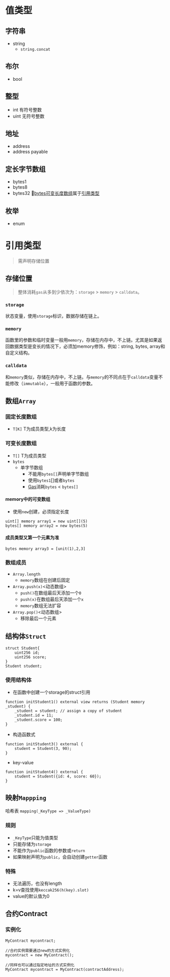 # 值类型
## 字符串
- string
	- `string.concat`
## 布尔
- bool
## 整型
- int
	有符号整数
- uint
	无符号整数
## 地址
- address
- address payable
## 定长字节数组
- bytes1
- bytes8
- bytes32
👀[bytes可变长度数组](#可变长度数组)属于[引用类型](#引用类型)
## 枚举
- enum

# 引用类型
> 需声明存储位置
## 存储位置
> 整体消耗`gas`从多到少依次为：`storage` > `memory` > `calldata`。
### `storage`
状态变量，使用`storage`标识，数据存储在链上。
    
###  `memory`
函数里的参数和临时变量一般用`memory`，存储在内存中，不上链。尤其是如果返回数据类型是变长的情况下，必须加memory修饰，例如：string, bytes, array和自定义结构。
    
### `calldata`
和`memory`类似，存储在内存中，不上链。与`memory`的不同点在于`calldata`变量不能修改（`immutable`），一般用于函数的参数。

## 数组`Array`
### 固定长度数组
- `T[K]`
	T为成员类型,k为长度

### 可变长度数组
- `T[]`
	T为成员类型
- `bytes`
	- 单字节数组
		- 不能用`bytes[]`声明单字节数组
		- 使用`bytes1`[]或者`bytes`
		- [Gas](Gas.md)消耗`bytes` < `bytes[]`
#### memory中的可变数组
- 使用`new`创建，必须指定长度
```sol
uint[] memory array1 = new uint[](5)
bytes[] memory array2 = new bytes(5)
```
#### 成员类型又第一个元素为准
```sol
bytes memory array3 = [unit(1),2,3]
```
### 数组成员
- `Array.length`
	- `memory`数组在创建后固定
- `Array.push(x)`<动态数组>
	- `push()`在数组最后天添加一个`0`
	- `push(x)`在数组最后天添加一个`x`
	- `memory`数组无法扩容
- `Array.pop()`<动态数组>
	- 移除最后一个元素
## 结构体`Struct`
```sol
struct Student{
	uint256 id;
	uint256 score;
}
Student student;
```
### 使用结构体
- 在函数中创建一个storage的struct引用
```sol
function initStudent1() external view returns (Student memory _student) {
	_student = student; // assign a copy of student
	_student.id = 11;
	_student.score = 100;
}
```
- 构造函数式
```sol
function initStudent3() external {
	student = Student(3, 90);
}
```
- key-value
```sol
function initStudent4() external {
	student = Student({id: 4, score: 60});
}
```

## 映射`Mappping`
哈希表
`mapping(_KeyType => _ValueType)`
### 规则
- `_KeyType`只能为值类型
- 只能存储为`storage`
- 不能作为`public`函数的参数或`return`
- 如果映射声明为`public`，会自动创建`getter`函数
### 特殊
- 无法遍历，也没有length
- k=v查找使用`keccak256(h(key).slot)`
- value的默认值为0

## 合约Contract
### 实例化
```sol
MyContract mycontract;

//合约实例需要通过new的方式实例化
mycontract = new MyContract(); 

//同样也可以通过指定地址的方式实例化
MyContract mycontract = MyContract(contractAddress); 
```

